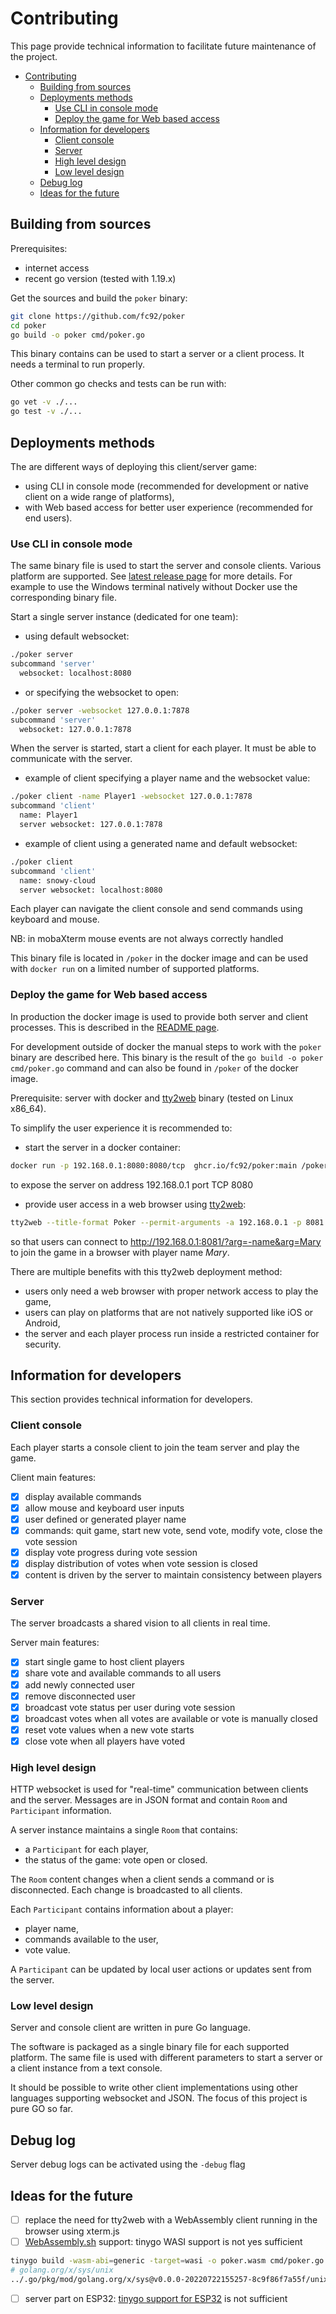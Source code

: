 # Contributing

This page provide technical information to facilitate future maintenance of the project.

- [Contributing](#contributing)
  - [Building from sources](#building-from-sources)
  - [Deployments methods](#deployments-methods)
    - [Use CLI in console mode](#use-cli-in-console-mode)
    - [Deploy the game for Web based access](#deploy-the-game-for-web-based-access)
  - [Information for developers](#information-for-developers)
    - [Client console](#client-console)
    - [Server](#server)
    - [High level design](#high-level-design)
    - [Low level design](#low-level-design)
  - [Debug log](#debug-log)
  - [Ideas for the future](#ideas-for-the-future)

## Building from sources

Prerequisites:

- internet access
- recent go version (tested with 1.19.x)

Get the sources and build the `poker` binary:

```bash
git clone https://github.com/fc92/poker
cd poker
go build -o poker cmd/poker.go
```

This binary contains can be used to start a server or a client process. It needs a terminal to run properly.

Other common go checks and tests can be run with:

```bash
go vet -v ./...
go test -v ./...
```

## Deployments methods

The are different ways of deploying this client/server game:

- using CLI in console mode (recommended for development or native client on a wide range of platforms),
- with Web based access for better user experience (recommended for end users).

### Use CLI in console mode

The same binary file is used to start the server and console clients. Various platform are supported. See [latest release page](https://github.com/fc92/poker/releases/latest) for more details. For example to use the Windows terminal natively without Docker use the corresponding binary file.

Start a single server instance (dedicated for one team):

- using default websocket:

```bash
./poker server
subcommand 'server'
  websocket: localhost:8080
```

- or specifying the websocket to open:

```bash
./poker server -websocket 127.0.0.1:7878
subcommand 'server'
  websocket: 127.0.0.1:7878
```

When the server is started, start a client for each player. It must be able to communicate with the server.

- example of client specifying a player name and the websocket value:

```bash
./poker client -name Player1 -websocket 127.0.0.1:7878
subcommand 'client'
  name: Player1
  server websocket: 127.0.0.1:7878
```

- example of client using a generated name and default websocket:

```bash
./poker client
subcommand 'client'
  name: snowy-cloud
  server websocket: localhost:8080
```

Each player can navigate the client console and send commands using keyboard and mouse.

NB: in mobaXterm mouse events are not always correctly handled

This binary file is located in `/poker` in the docker image and can be used with `docker run` on a limited number of supported platforms.

### Deploy the game for Web based access

In production the docker image is used to provide both server and client processes. This is described in the [README page](/README.md).

For development outside of docker the manual steps to work with the `poker` binary are described here. This binary is the result of the `go build -o poker cmd/poker.go` command and can also be found in `/poker` of the docker image.

Prerequisite: server with docker and [tty2web](https://github.com/kost/tty2web) binary  (tested on Linux x86_64).

To simplify the user experience it is recommended to:

- start the server in a docker container:

```bash
docker run -p 192.168.0.1:8080:8080/tcp  ghcr.io/fc92/poker:main /poker server -websocket 8080
```

to expose the server on address 192.168.0.1 port TCP 8080

- provide user access in a web browser using [tty2web](https://github.com/kost/tty2web):

```bash
tty2web --title-format Poker --permit-arguments -a 192.168.0.1 -p 8081 -w docker run -it --rm ghcr.io/fc92/poker:main /poker client -websocket 192.168.0.1:8080
```

so that users can connect to <http://192.168.0.1:8081/?arg=-name&arg=Mary> to join the game in a browser with player name *Mary*.

There are multiple benefits with this tty2web deployment method:

- users only need a web browser with proper network access to play the game,
- users can play on platforms that are not natively supported like iOS or Android,
- the server and each player process run inside a restricted container for security.

## Information for developers

This section provides technical information for developers.

### Client console

Each player starts a console client to join the team server and play the game.

Client main features:

- [X] display available commands
- [X] allow mouse and keyboard user inputs
- [X] user defined or generated player name
- [X] commands: quit game, start new vote, send vote, modify vote, close the vote session
- [X] display vote progress during vote session
- [X] display distribution of votes when vote session is closed
- [X] content is driven by the server to maintain consistency between players

### Server

The server broadcasts a shared vision to all clients in real time.

Server main features:

- [X] start single game to host client players
- [X] share vote and available commands to all users
- [X] add newly connected user
- [X] remove disconnected user
- [X] broadcast vote status per user during vote session
- [X] broadcast votes when all votes are available or vote is manually closed
- [X] reset vote values when a new vote starts
- [X] close vote when all players have voted

### High level design

HTTP websocket is used for "real-time" communication between clients and the server. Messages are in JSON format and contain `Room` and `Participant` information.

A server instance maintains a single `Room` that contains:

- a `Participant` for each player,
- the status of the game: vote open or closed.

The `Room` content changes when a client sends a command or is disconnected. Each change is broadcasted to all clients.

Each `Participant` contains information about a player:

- player name,
- commands available to the user,
- vote value.

A `Participant` can be updated by local user actions or updates sent from the server.

### Low level design

Server and console client are written in pure Go language.

The software is packaged as a single binary file for each supported platform. The same file is used with different parameters to start a server or a client instance from a text console.

It should be possible to write other client implementations using other languages supporting websocket and JSON. The focus of this project is pure GO so far.

## Debug log

Server debug logs can be activated using the `-debug` flag

## Ideas for the future

- [ ] replace the need for tty2web with a WebAssembly client running in the browser using xterm.js
- [ ] [WebAssembly.sh](https://webassembly.sh) support: tinygo WASI support is not yes sufficient

```bash
tinygo build -wasm-abi=generic -target=wasi -o poker.wasm cmd/poker.go 
# golang.org/x/sys/unix
../.go/pkg/mod/golang.org/x/sys@v0.0.0-20220722155257-8c9f86f7a55f/unix/syscall_unix.go:526:17: Exec not declared by package syscall
```

- [ ] server part on ESP32: [tinygo support for ESP32](https://tinygo.org/docs/reference/microcontrollers/esp32-coreboard-v2) is not sufficient
